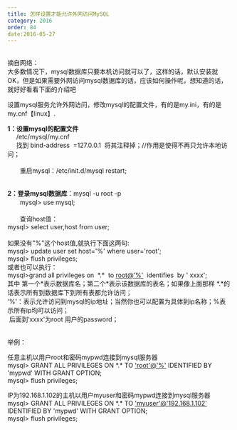 ```yaml
---
title: 怎样设置才能允许外网访问MySQL
category: 2016
order: 84
date:2016-05-27
---
```

<br>
摘自网络：<br>
大多数情况下，mysql数据库只要本机访问就可以了，这样的话，默认安装就OK，但是如果需要外网访问mysql数据库的话，应该如何操作呢，想知道的话，就好好看看下面的介绍吧
<br>
<div id="content">
<p>设置mysql服务允许外网访问，修改mysql的配置文件，有的是my.ini，有的是my.cnf【linux】.</p>
<p><strong>1：设置mysql的配置文件<br>
</strong>&nbsp;&nbsp;&nbsp;&nbsp; /etc/mysql/my.cnf<br>
&nbsp;&nbsp;&nbsp;&nbsp; 找到 bind-address&nbsp; =127.0.0.1&nbsp; 将其注释掉；//作用是使得不再只允许本地访问；<br>
&nbsp;<br>
　　重启mysql：/etc/init.d/mysql restart;<br>
&nbsp;<br>
</p>
<p><strong>2：登录mysql数据库</strong>：mysql -u root -p<br>
　　mysql&gt; use mysql;<br>
&nbsp;<br>
　　查询host值：<br>
mysql&gt; select user,host from user;<br>
&nbsp;<br>
如果没有"%"这个host值,就执行下面这两句:<br>
mysql&gt; update user set host='%' where user='root';<br>
mysql&gt; flush privileges;<br>
或者也可以执行：<br>
mysql&gt;grand all privileges on&nbsp; *.*&nbsp; to <a href="mailto:root@'%'" rel="external nofollow">root@'%'</a>&nbsp; identifies&nbsp; by ' xxxx';<br>
其中 第一个*表示数据库名；第二个*表示该数据库的表名；如果像上面那样 *.*的话表示所有到数据库下到所有表都允许访问；<br>
‘%'：表示允许访问到mysql的ip地址；当然你也可以配置为具体到ip名称；%表示所有ip均可以访问；<br>
&nbsp;后面到‘xxxx'为root 用户的password；<br>
&nbsp;<br>
</p>
<p>举例：<br>
</p>
<p>任意主机以用户root和密码mypwd连接到mysql服务器<br>
mysql&gt; GRANT ALL PRIVILEGES ON *.* TO <a href="mailto:'root'@'%'" rel="external nofollow">'root'@'%'</a> IDENTIFIED BY 'mypwd' WITH GRANT OPTION;<br>
mysql&gt; flush privileges;</p>
<p>IP为192.168.1.102的主机以用户myuser和密码mypwd连接到mysql服务器<br>
mysql&gt; GRANT ALL PRIVILEGES ON *.* TO <a href="mailto:'myuser'@'192.168.1.102'" rel="external nofollow">'myuser'@'192.168.1.102'</a> IDENTIFIED BY 'mypwd' WITH GRANT OPTION; <br>
mysql&gt; flush privileges;</p>


</div>


